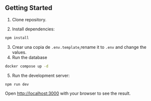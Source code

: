 ## Getting Started

1. Clone repository.

2. Install dependencies: 
```bash
npm install
``` 
3. Crear una copia de ```.env.template```,rename it to ```.env``` and change the values.
4. Run the database
```bash
docker compose up -d
```
5. Run the development server:
```bash
npm run dev
```

Open [http://localhost:3000](http://localhost:3000) with your browser to see the result.



